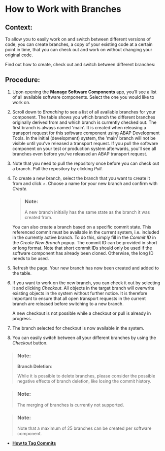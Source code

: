 <!-- loio6b2f0bfc14cb47ef888f01784c92e1bf -->

# How to Work with Branches



<a name="loio6b2f0bfc14cb47ef888f01784c92e1bf__section_cp5_dlg_lkb"/>

## Context:

To allow you to easily work on and switch between different versions of code, you can create branches, a copy of your existing code at a certain point in time, that you can check out and work on without changing your original code.

Find out how to create, check out and switch between different branches:



<a name="loio6b2f0bfc14cb47ef888f01784c92e1bf__section_k2l_glg_lkb"/>

## Procedure:

1.  Upon opening the **Manage Software Components** app, you’ll see a list of all available software components. Select the one you would like to work on.

2.  Scroll down to *Branching* to see a list of all available branches for your component. The table shows you which branch the different branches originally derived from and which branch is currently checked out. The first branch is always named 'main'. It is created when releasing a transport request for this software component using ABAP Development Tools. In the initial \(development\) system, the 'main' branch will not be visible until you've released a transport request. If you pull the software component on your test or production system afterwards, you'll see all branches even before you've released an ABAP transport request.

3.  Note that you need to pull the repository once before you can check out a branch. Pull the repository by clicking *Pull*.

4.  To create a new branch, select the branch that you want to create it from and click *+*. Choose a name for your new branch and confirm with *Create*.

    > ### Note:  
    > A new branch initially has the same state as the branch it was created from.

    You can also create a branch based on a specific commit state. This referenced commit must be available in the current system, i.e. included in the currently active branch. To do this, simply fill in the *Commit ID* in the *Create New Branch* popup. The commit ID can be provided in short or long format. Note that short commit IDs should only be used if the software component has already been cloned. Otherwise, the long ID needs to be used.

5.  Refresh the page. Your new branch has now been created and added to the table.

6.  If you want to work on the new branch, you can check it out by selecting it and clicking *Checkout*. All objects in the target branch will overwrite existing objects in the system without further notice. It is therefore important to ensure that all open transport requests in the current branch are released before switching to a new branch.

    A new checkout is not possible while a checkout or pull is already in progress.

7.  The branch selected for checkout is now available in the system.

8.  You can easily switch between all your different branches by using the *Checkout* button.


> ### Note:  
> **Branch Deletion**:
> 
> While it is possible to delete branches, please consider the possible negative effects of branch deletion, like losing the commit history.

> ### Note:  
> The merging of branches is currently not supported.

> ### Note:  
> Note that a maximum of 25 branches can be created per software component.

-   **[How to Tag Commits](How_to_Tag_Commits_10139f4.md "")**  


